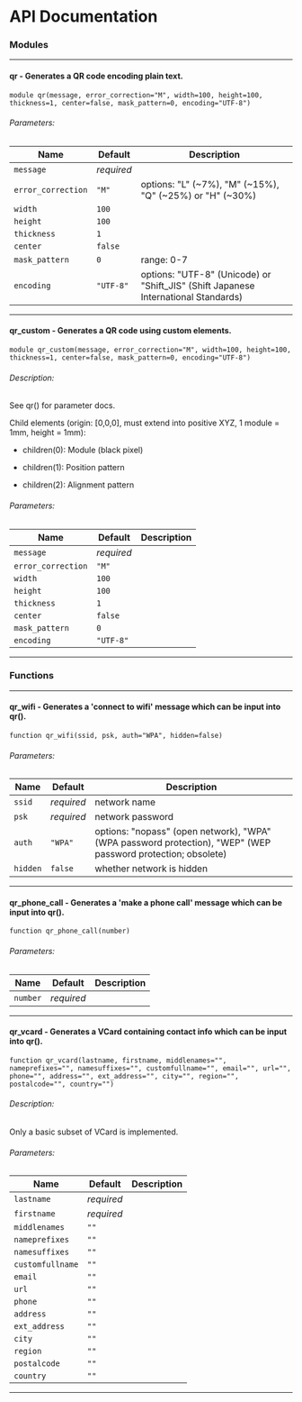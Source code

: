 # API Documentation
### Modules
---
#### qr - Generates a QR code encoding plain text.
```scad
module qr(message, error_correction="M", width=100, height=100, thickness=1, center=false, mask_pattern=0, encoding="UTF-8")
```
###### Parameters:
|Name|Default|Description|
|-|-|-|
|`message`|*required*||
|`error_correction`|`"M"`|options: "L" (~7%), "M" (~15%), "Q" (~25%) or "H" (~30%)|
|`width`|`100`||
|`height`|`100`||
|`thickness`|`1`||
|`center`|`false`||
|`mask_pattern`|`0`|range: 0-7|
|`encoding`|`"UTF-8"`|options: "UTF-8" (Unicode) or "Shift\_JIS" (Shift Japanese International Standards)|
---
#### qr\_custom - Generates a QR code using custom elements.
```scad
module qr_custom(message, error_correction="M", width=100, height=100, thickness=1, center=false, mask_pattern=0, encoding="UTF-8")
```
###### Description:
See qr() for parameter docs.

Child elements (origin: [0,0,0], must extend into positive XYZ, 1 module = 1mm, height = 1mm):

- children(0): Module (black pixel)

- children(1): Position pattern

- children(2): Alignment pattern

###### Parameters:
|Name|Default|Description|
|-|-|-|
|`message`|*required*||
|`error_correction`|`"M"`||
|`width`|`100`||
|`height`|`100`||
|`thickness`|`1`||
|`center`|`false`||
|`mask_pattern`|`0`||
|`encoding`|`"UTF-8"`||
---
### Functions
---
#### qr\_wifi - Generates a 'connect to wifi' message which can be input into qr().
```scad
function qr_wifi(ssid, psk, auth="WPA", hidden=false)
```
###### Parameters:
|Name|Default|Description|
|-|-|-|
|`ssid`|*required*|network name|
|`psk`|*required*|network password|
|`auth`|`"WPA"`|options: "nopass" (open network), "WPA" (WPA password protection), "WEP" (WEP password protection; obsolete)|
|`hidden`|`false`|whether network is hidden|
---
#### qr\_phone\_call - Generates a 'make a phone call' message which can be input into qr().
```scad
function qr_phone_call(number)
```
###### Parameters:
|Name|Default|Description|
|-|-|-|
|`number`|*required*||
---
#### qr\_vcard - Generates a VCard containing contact info which can be input into qr().
```scad
function qr_vcard(lastname, firstname, middlenames="", nameprefixes="", namesuffixes="", customfullname="", email="", url="", phone="", address="", ext_address="", city="", region="", postalcode="", country="")
```
###### Description:
Only a basic subset of VCard is implemented.

###### Parameters:
|Name|Default|Description|
|-|-|-|
|`lastname`|*required*||
|`firstname`|*required*||
|`middlenames`|`""`||
|`nameprefixes`|`""`||
|`namesuffixes`|`""`||
|`customfullname`|`""`||
|`email`|`""`||
|`url`|`""`||
|`phone`|`""`||
|`address`|`""`||
|`ext_address`|`""`||
|`city`|`""`||
|`region`|`""`||
|`postalcode`|`""`||
|`country`|`""`||
---
